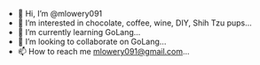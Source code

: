 - 👋 Hi, I’m @mlowery091
- 👀 I’m interested in chocolate, coffee, wine, DIY, Shih Tzu pups...
- 🌱 I’m currently learning GoLang...
- 💞️ I’m looking to collaborate on GoLang...
- 📫 How to reach me mlowery091@gmail.com...

<!---
mlowery091/mlowery091 is a ✨ special ✨ repository because its `README.md` (this file) appears on your GitHub profile.
You can click the Preview link to take a look at your changes.
--->
